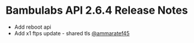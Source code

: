 Bambulabs API 2.6.4 Release Notes
=================================

* Add reboot api
* Add x1 ftps update - shared tls [@ammaratef45](https://github.com/ammaratef45)
